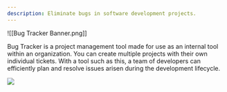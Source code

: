 ```yaml
---
description: Eliminate bugs in software development projects.
---
```

![[Bug Tracker Banner.png]]

Bug Tracker is a project management tool made for use as an internal tool within an organization. You can create multiple projects with their own individual tickets. With a tool such as this, a team of developers can efficiently plan and resolve issues arisen during the development lifecycle.




![](https://www.youtube.com/watch?v=2Svh41Qrmgw) 

